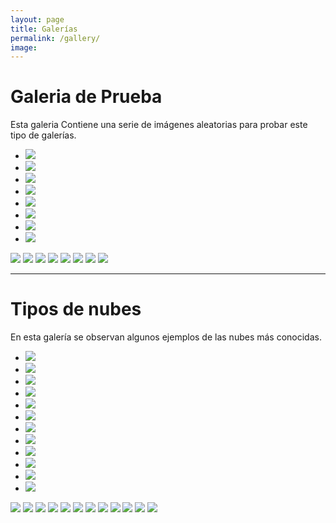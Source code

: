 ```yaml
---
layout: page
title: Galerías
permalink: /gallery/
image: 
---
```


# Galeria de Prueba

Esta galeria Contiene una serie de imágenes aleatorias para probar este tipo de galerías.

<div class="top0">
    <ul>
        <li><a href="#img_3"><img src="03.jpg"></a></li>
        <li><a href="#img_4"><img src="04.jpg"></a></li>
        <li><a href="#img_5"><img src="27ac-5.png"></a></li>
        <li><a href="#img_6"><img src="CimaNorte_TiposDeNubes.jpg"></a></li>
        <li><a href="#img_7"><img src="Biggest_hailstone.jpg"></a></li>
        <li><a href="#img_8"><img src="dscn0059-copie.jpg"></a></li>
        <li><a href="#img_9"><img src="20200813_174038.jpg"></a></li>
        <li><a href="#img_10"><img src="Mapa_distro.png"></a></li>
    </ul>

  <a href="#_3" class="lightbox trans" id="img_3"><img src="03.jpg"></a>
  <a href="#_4" class="lightbox trans" id="img_4"><img src="04.jpg"></a>
  <a href="#_5" class="lightbox trans" id="img_5"><img src="27ac-5.png"></a>
  <a href="#_6" class="lightbox trans" id="img_6"><img src="CimaNorte_TiposDeNubes.jpg"></a>
  <a href="#_7" class="lightbox trans" id="img_7"><img src="Biggest_hailstone.jpg"></a>
  <a href="#_8" class="lightbox trans" id="img_8"><img src="dscn0059-copie.jpg"></a>
  <a href="#_9" class="lightbox trans" id="img_9"><img src="20200813_174038.jpg"></a>
  <a href="#_10" class="lightbox trans" id="img_10"><img src="Mapa_distro.png"></a>
</div>

*** 

# Tipos de nubes

En esta galería se observan algunos ejemplos de las nubes más conocidas.

<div class="top0">
    <ul>
        <li><a href="#img_b1"><img src="Nubes/Cu.jpg"></a></li>
        <li><a href="#img_b2"><img src="Nubes/St.jpg"></a></li>
        <li><a href="#img_b3"><img src="Nubes/Sc.jpg"></a></li>
        <li><a href="#img_b4"><img src="Nubes/Ns-metoffice-UK.jpg"></a></li>
        <li><a href="#img_b5"><img src="Nubes/Ac.jpg"></a></li>
        <li><a href="#img_b6"><img src="Nubes/As.jpg"></a></li>
        <li><a href="#img_b7"><img src="Nubes/Ci-metoffice-UK.jpg"></a></li>
        <li><a href="#img_b8"><img src="Nubes/Cs-MeteoFrance.jpg"></a></li>
        <li><a href="#img_b9"><img src="Nubes/Cc-MeteoFrance.jpg"></a></li>
        <li><a href="#img_b10"><img src="Nubes/Cb.jpg"></a></li>
        <li><a href="#img_b11"><img src="Nubes/mammatus-meteoffice-UK.jpg"></a></li>
        <li><a href="#img_b12"><img src="Nubes/Lenticular_clouds.jpg"></a></li>
    </ul>

  <a href="#_b1" class="lightbox trans" id="img_b1"><img src="Nubes/Cu.jpg"></a>
  <a href="#_b2" class="lightbox trans" id="img_b2"><img src="Nubes/St.jpg"></a>
  <a href="#_b3" class="lightbox trans" id="img_b3"><img src="Nubes/Sc.jpg"></a>
  <a href="#_b4" class="lightbox trans" id="img_b4"><img src="Nubes/Ns-metoffice-UK.jpg"></a>
  <a href="#_b5" class="lightbox trans" id="img_b5"><img src="Nubes/Ac.jpg"></a>
  <a href="#_b6" class="lightbox trans" id="img_b6"><img src="Nubes/As.jpg"></a>
  <a href="#_b7" class="lightbox trans" id="img_b7"><img src="Nubes/Ci-metoffice-UK.jpg"></a>
  <a href="#_b8" class="lightbox trans" id="img_b8"><img src="Nubes/Cs-MeteoFrance.jpg"></a>
  <a href="#_b9" class="lightbox trans" id="img_b9"><img src="Nubes/Cc-MeteoFrance.jpg"></a>
  <a href="#_b10" class="lightbox trans" id="img_b10"><img src="Mapa_distro.png"></a>
  <a href="#_b11" class="lightbox trans" id="img_b11"><img src="Nubes/Cb.jpg"></a>
  <a href="#_b12" class="lightbox trans" id="img_b12"><img src="Nubes/Lenticular_clouds.jpg"></a>
</div>



